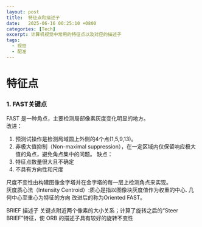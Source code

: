```yaml
---
layout: post
title:  特征点和描述子
date:   2025-06-16 00:25:10 +0800
categories: [Tech]
excerpt: 计算机视觉中常用的特征点以及对应的描述子
tags:
  - 视觉
  - 配准
---
```


# 特征点

### 1. FAST关键点

FAST 是一种角点，主要检测局部像素灰度变化明显的地方。  
改进：  

1. 预测试操作是检测局域圆上外侧的4个点(1,5,9,13)。  
2. 非极大值抑制（Non-maximal suppression），在一定区域内仅保留响应极大值的角点，避免角点集中的问题。
缺点：  
1. 特征点数量很大且不确定
2. 不具有方向性和尺度

尺度不变性由构建图像金字塔并在金字塔的每一层上检测角点来实现。  
灰度质心法（Intensity Centroid）:质心是指以图像块灰度值作为权重的中心. 几何中心至重心为特征的方向
改进后的称为Oriented FAST。

BRIEF 描述子
关键点附近两个像素的大小关系；计算了旋转之后的“Steer BRIEF”特征，使 ORB 的描述子具有较好的旋转不变性
